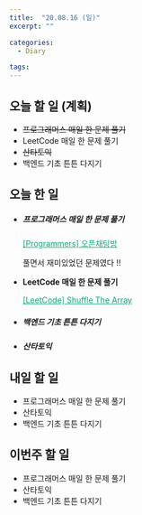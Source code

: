 ```yaml
---
title:  "20.08.16 (일)"
excerpt: ""

categories:
  - Diary

tags:
---
```


## 오늘 할 일 (계획)

- ~~프로그래머스 매일 한 문제 풀기~~
- LeetCode 매일 한 문제 풀기
- ~~산타토익~~
- 백엔드 기초 튼튼 다지기

## 오늘 한 일

- ##### 프로그래머스 매일 한 문제 풀기

  <a href="https://nam-ki-bok.github.io/quiz/Quiz_OpenKatok/" style="color:#0FA678">[Programmers] 오픈채팅방</a>
  
  풀면서 재미있었던 문제였다 !!
  
- **LeetCode 매일 한 문제 풀기**

  <a href="https://nam-ki-bok.github.io/leetcode/LeetShuffle/" style="color:#0FA678">[LeetCode] Shuffle The Array</a>

- ##### 백엔드 기초 튼튼 다지기

  

- ##### 산타토익

  


## 내일 할 일

- 프로그래머스 매일 한 문제 풀기
- 산타토익
- 백엔드 기초 튼튼 다지기

## 이번주 할 일

- 프로그래머스 매일 한 문제 풀기
- 산타토익
- 백엔드 기초 튼튼 다지기
